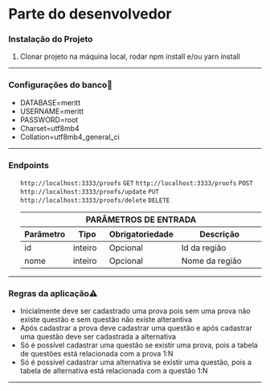 <h1 id="markdown-header-descricao-challenge-backend-mobile-saude-2020-2">Parte do desenvolvedor</h1> 
<p><h3 id="markdown-header-descricao-challenge-backend-mobile-saude-2020-2">Instalação do Projeto</h3></p>
<ol>
<li>Clonar projeto na máquina local, rodar npm install e/ou yarn install</li>
</ol>
<hr>
<p><h3 id="markdown-header-descricao-challenge-backend-mobile-saude-2020-2">Configurações do banco<g-emoji class="g-emoji" alias="wrench" fallback-src="https://github.githubassets.com/images/icons/emoji/unicode/1f527.png">🔧</g-emoji></p></h3></p>
<ul>
    <li>
        DATABASE=meritt 
    </li>
    <li>
        USERNAME=meritt 
    </li>
    <li>
        PASSWORD=root 
    </li>
    <li>
        Charset=utf8mb4 
    </li>
    <li>
        Collation=utf8mb4_general_ci 
    </li>
        
 </ul>
 <hr>
<p><h3 id="markdown-header-descricao-challenge-backend-mobile-saude-2020-2">Endpoints</h3></p>
<ul>
<code>http://localhost:3333/proofs</code> <code>GET</code>
<code>http://localhost:3333/proofs</code> <code>POST</code>
<code>http://localhost:3333/proofs/update</code> <code>PUT</code>
<code>http://localhost:3333/proofs/delete</code> <code>DELETE</code>
  <table class="table table-striped table-hover table-condensed table-bordered">
  <thead>
    <tr>
      <th colspan="4" class="text-center bg-ddd">PARÂMETROS DE ENTRADA</th>
    </tr>
    <tr>
      <th width="15%">Parâmetro</th>
      <th width="15%">Tipo</th>
      <th width="15%">Obrigatoriedade</th>
      <th>Descrição</th>
    </tr>
  </thead>
  <tbody>
    <tr>
      <td>id</td>
      <td>inteiro</td>
      <td>Opcional</td>
      <td>Id da região</td>
    </tr>
    <tr>
      <td>nome</td>
      <td>inteiro</td>
      <td>Opcional</td>
      <td>Nome da região</td>
    </tr>
  </tbody>
</table>
 </ul>
<hr>
<p><h3 id="markdown-header-descricao-challenge-backend-mobile-saude-2020-2">Regras da aplicação<g-emoji class="g-emoji" alias="warning" fallback-src="https://github.githubassets.com/images/icons/emoji/unicode/26a0.png">⚠️</g-emoji></p></h3>
<ul>
<li>Inicialmente deve ser cadastrado uma prova pois sem uma prova não existe questão e sem questão não existe alterantiva</li>
<li>Após cadastrar a prova deve cadastrar uma questão e após cadastrar uma questão deve ser cadastrada a alternativa</li>
<li>Só é possível cadastrar uma questão se existir uma prova, pois a tabela de questões está relacionada com a prova 1:N</li>
<li>Só é possível cadastrar uma alternativa se existir uma questão, pois a tabela de alternativa está relacionada com a questão 1:N</li>
</ul>
<hr>
